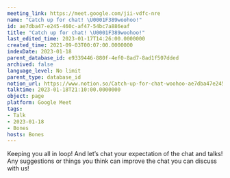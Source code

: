 ```yaml
---
meeting_link: https://meet.google.com/jii-vdfc-nre
name: "Catch up for chat! \U0001F389woohoo!"
id: ae7dba47-e245-460c-af47-54bc7a886eaf
title: "Catch up for chat! \U0001F389woohoo!"
last_edited_time: 2023-01-17T14:26:00.0000000
created_time: 2021-09-03T00:07:00.0000000
indexDate: 2023-01-18
parent_database_id: e9339446-880f-4ef0-8ad7-8ad1f507dded
archived: false
language_level: No limit
parent_type: database_id
notion_url: https://www.notion.so/Catch-up-for-chat-woohoo-ae7dba47e245460caf4754bc7a886eaf
talktime: 2023-01-18T21:10:00.0000000
object: page
platform: Google Meet
tags:
- Talk
- 2023-01-18
- Bones
hosts: Bones
---
```


Keeping you all in loop! And let’s chat your expectation of the chat and talks!
Any suggestions or things you think can improve the chat you can discuss with us!





